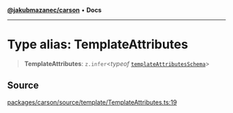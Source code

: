 [**@jakubmazanec/carson**](../README.md) • **Docs**

---

# Type alias: TemplateAttributes

> **TemplateAttributes**: `z.infer`\<_typeof_
> [`templateAttributesSchema`](../variables/templateAttributesSchema.md)\>

## Source

[packages/carson/source/template/TemplateAttributes.ts:19](https://github.com/jakubmazanec/js-tools/blob/4653f1571319b3537b5a901a19e171562b7727e5/packages/carson/source/template/TemplateAttributes.ts#L19)
